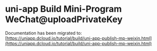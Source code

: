 # uni-app Build Mini-Program WeChat@uploadPrivateKey

Documentation has been migrated to: [https://uniapp.dcloud.io/tutorial/build/uni-app-publish-mp-weixin.html](https://uniapp.dcloud.io/tutorial/build/uni-app-publish-mp-weixin.html)
